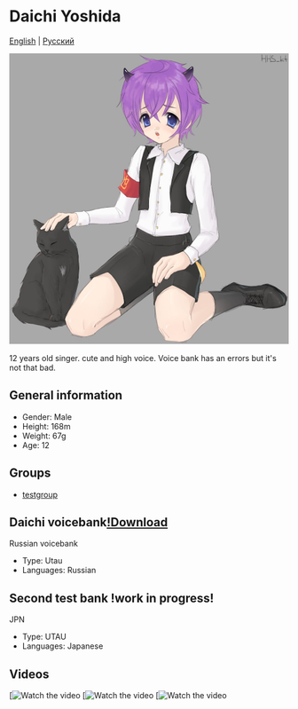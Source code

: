 # Daichi Yoshida
[English](README.md) | [Русский](README.ru.md)

![Avatar](/IMG_20241006_011003_898.jpg)

12 years old singer. cute and high voice. Voice bank has an errors but it's not that bad. 

## General information
- Gender: Male
- Height: 168m
- Weight: 67g
- Age: 12

## Groups
- [testgroup](https://github.com/ViSingers/group-template)

## Daichi voicebank[!Download](https://github.com/NuclearFoxNA332/DaichiYoshida/releases/download/dv_1.0/Daichi.CVC.RUS.zip) 
Russian voicebank
- Type: Utau
- Languages: Russian

## Second test bank  !work in progress! 
JPN
- Type: UTAU
- Languages: Japanese

## Videos
[![Watch the video](https://youtu.be/Z4caXSR20YA?si=fVPNzxS_Cr07jrL6) 
[![Watch the video](https://youtu.be/S9ZWAzMP-IA?si=7o8icymsALAoYBhf) 
[![Watch the video](https://youtu.be/ZESd8Cv30aI?si=Hcad28t7YDe5FuEg) 
